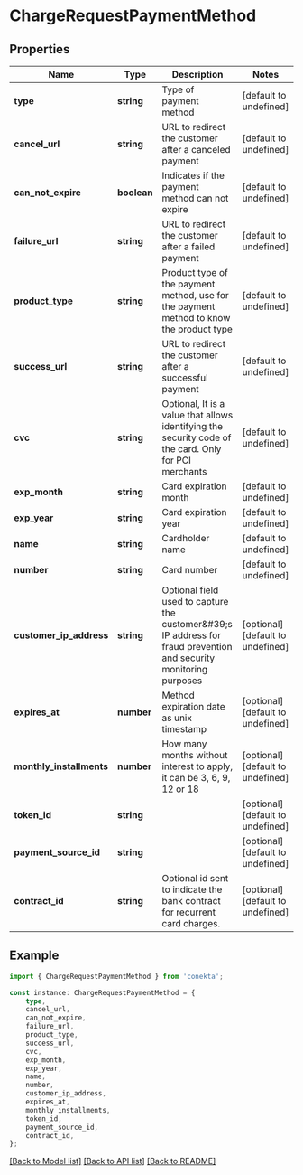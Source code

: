 # ChargeRequestPaymentMethod


## Properties

Name | Type | Description | Notes
------------ | ------------- | ------------- | -------------
**type** | **string** | Type of payment method | [default to undefined]
**cancel_url** | **string** | URL to redirect the customer after a canceled payment | [default to undefined]
**can_not_expire** | **boolean** | Indicates if the payment method can not expire | [default to undefined]
**failure_url** | **string** | URL to redirect the customer after a failed payment | [default to undefined]
**product_type** | **string** | Product type of the payment method, use for the payment method to know the product type | [default to undefined]
**success_url** | **string** | URL to redirect the customer after a successful payment | [default to undefined]
**cvc** | **string** | Optional, It is a value that allows identifying the security code of the card. Only for PCI merchants | [default to undefined]
**exp_month** | **string** | Card expiration month | [default to undefined]
**exp_year** | **string** | Card expiration year | [default to undefined]
**name** | **string** | Cardholder name | [default to undefined]
**number** | **string** | Card number | [default to undefined]
**customer_ip_address** | **string** | Optional field used to capture the customer\&#39;s IP address for fraud prevention and security monitoring purposes | [optional] [default to undefined]
**expires_at** | **number** | Method expiration date as unix timestamp | [optional] [default to undefined]
**monthly_installments** | **number** | How many months without interest to apply, it can be 3, 6, 9, 12 or 18 | [optional] [default to undefined]
**token_id** | **string** |  | [optional] [default to undefined]
**payment_source_id** | **string** |  | [optional] [default to undefined]
**contract_id** | **string** | Optional id sent to indicate the bank contract for recurrent card charges. | [optional] [default to undefined]

## Example

```typescript
import { ChargeRequestPaymentMethod } from 'conekta';

const instance: ChargeRequestPaymentMethod = {
    type,
    cancel_url,
    can_not_expire,
    failure_url,
    product_type,
    success_url,
    cvc,
    exp_month,
    exp_year,
    name,
    number,
    customer_ip_address,
    expires_at,
    monthly_installments,
    token_id,
    payment_source_id,
    contract_id,
};
```

[[Back to Model list]](../README.md#documentation-for-models) [[Back to API list]](../README.md#documentation-for-api-endpoints) [[Back to README]](../README.md)
